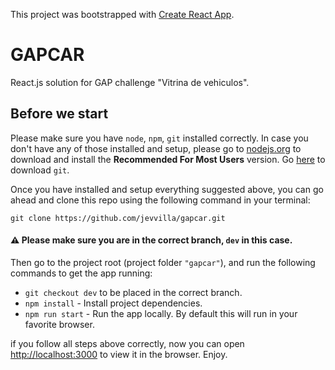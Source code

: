 This project was bootstrapped with [Create React App](https://github.com/facebook/create-react-app).

# GAPCAR

React.js solution for GAP challenge "Vitrina de vehiculos".

## Before we start

Please make sure you have `node`, `npm`, `git` installed correctly. In case you don't have any of those installed and setup, please go to [nodejs.org](https://nodejs.org/en/) to download and install the **Recommended For Most Users** version. Go [here](https://git-scm.com/downloads) to download `git`.

Once you have installed and setup everything suggested above, you can go ahead and clone this repo using the following command in your terminal:

```
git clone https://github.com/jevvilla/gapcar.git
```

#### ⚠️ Please make sure you are in the correct branch, `dev` in this case.

Then go to the project root (project folder `"gapcar"`), and run the following commands to get the app running:

- `git checkout dev` to be placed in the correct branch.
- `npm install` - Install project dependencies.
- `npm run start` - Run the app locally. By default this will run in your favorite browser.

if you follow all steps above correctly, now you can open [http://localhost:3000](http://localhost:3000) to view it in the browser. Enjoy.

